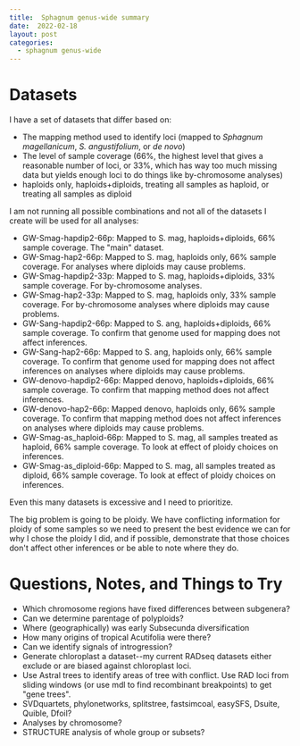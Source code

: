 ```yaml
---
title:  Sphagnum genus-wide summary
date:  2022-02-18
layout: post
categories:
  - sphagnum genus-wide
---
```

# Datasets

I have a set of datasets that differ based on:

  * The mapping method used to identify loci (mapped to _Sphagnum magellanicum_, _S. angustifolium_, or _de novo_)
  * The level of sample coverage (66%, the highest level that gives a reasonable number of loci, or 33%, which has way too much missing data but yields enough loci to do things like by-chromosome analyses)
  * haploids only, haploids+diploids, treating all samples as haploid, or treating all samples as diploid

I am not running all possible combinations and not all of the datasets I create will be used for all analyses:

  * GW-Smag-hapdip2-66p: Mapped to S. mag, haploids+diploids, 66% sample coverage. The "main" dataset.
  * GW-Smag-hap2-66p: Mapped to S. mag, haploids only, 66% sample coverage. For analyses where diploids may cause problems.
  * GW-Smag-hapdip2-33p: Mapped to S. mag, haploids+diploids, 33% sample coverage. For by-chromosome analyses.
  * GW-Smag-hap2-33p: Mapped to S. mag, haploids only, 33% sample coverage. For by-chromosome analyses where diploids may cause problems.
  * GW-Sang-hapdip2-66p: Mapped to S. ang, haploids+diploids, 66% sample coverage. To confirm that genome used for mapping does not affect inferences.
  * GW-Sang-hap2-66p: Mapped to S. ang, haploids only, 66% sample coverage. To confirm that genome used for mapping does not affect inferences on analyses where diploids may cause problems.
  * GW-denovo-hapdip2-66p: Mapped denovo, haploids+diploids, 66% sample coverage. To confirm that mapping method does not affect inferences.
  * GW-denovo-hap2-66p: Mapped denovo, haploids only, 66% sample coverage. To confirm that mapping method does not affect inferences on analyses where diploids may cause problems.
  * GW-Smag-as_haploid-66p: Mapped to S. mag, all samples treated as haploid, 66% sample coverage. To look at effect of ploidy choices on inferences.
  * GW-Smag-as_diploid-66p: Mapped to S. mag, all samples treated as diploid, 66% sample coverage. To look at effect of ploidy choices on inferences.

Even this many datasets is excessive and I need to prioritize.

The big problem is going to be ploidy. We have conflicting information for ploidy of some samples so we need to present the best evidence we can for why I chose the ploidy I did, and if possible, demonstrate that those choices don't affect other inferences or be able to note where they do.

# Questions, Notes, and Things to Try

  * Which chromosome regions have fixed differences between subgenera?
  * Can we determine parentage of polyploids?
  * Where (geographically) was early Subsecunda diversification
  * How many origins of tropical Acutifolia were there?
  * Can we identify signals of introgression?
  * Generate chloroplast a dataset--my current RADseq datasets either exclude or are biased against chloroplast loci.
  * Use Astral trees to identify areas of tree with conflict. Use RAD loci from sliding windows (or use mdl to find recombinant breakpoints) to get "gene trees".
  * SVDquartets, phylonetworks, splitstree, fastsimcoal, easySFS, Dsuite, Quible, Dfoil?
  * Analyses by chromosome?
  * STRUCTURE analysis of whole group or subsets?
